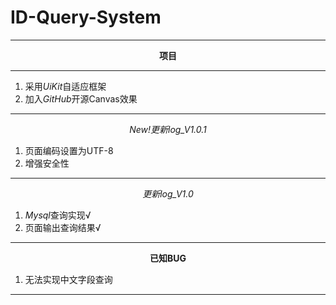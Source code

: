 # ID-Query-System
<hr />

<center><b>项目</b></center>

<hr />

<ol>
	<li>采用<i>UiKit</i>自适应框架</li>
	<li>加入<i>GitHub</i>开源Canvas效果</li>
</ol>

<hr />
<center><em><i>New!</i>更新log_V1.0.1</em></center>
<ol>
	<li>页面编码设置为UTF-8</li>
	<li>增强安全性</li>
</ol>
<hr>
<center><em>更新log_V1.0</em></center>
<ol>
	<li><i>Mysql</i>查询实现√</li>
	<li>页面输出查询结果√</li>
</ol>

<hr />

<center><strong>已知BUG</strong></center>
<ol>
	<li>无法实现中文字段查询</li>
</ol>
<hr/>
